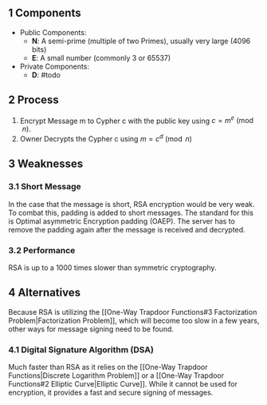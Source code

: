 ## 1 Components
- Public Components:
	- **N**: A semi-prime (multiple of two Primes), usually very large (4096 bits)
	- **E**: A small number (commonly 3 or 65537)
- Private Components:
	- **D**: #todo

## 2 Process
1. Encrypt Message m to Cypher c with the public key using $c=m^{e}\pmod{n}$.
2. Owner Decrypts the Cypher c using $m=c^{d}\pmod{n}$

## 3 Weaknesses
### 3.1 Short Message
In the case that the message is short, RSA encryption would be very weak. To combat this, padding is added to short messages. The standard for this is Optimal asymmetric Encryption padding (OAEP). The server has to remove the padding again after the message is received and decrypted.

### 3.2 Performance
RSA is up to a 1000 times slower than symmetric cryptography.

## 4 Alternatives
Because RSA is utilizing the [[One-Way Trapdoor Functions#3 Factorization Problem|Factorization Problem]], which will become too slow in a few years, other ways for message signing need to be found.

### 4.1 Digital Signature Algorithm (DSA)
Much faster than RSA as it relies on the [[One-Way Trapdoor Functions|Discrete Logarithm Problem]] or a [[One-Way Trapdoor Functions#2 Elliptic Curve|Elliptic Curve]]. While it cannot be used for encryption, it provides a fast and secure signing of messages.
